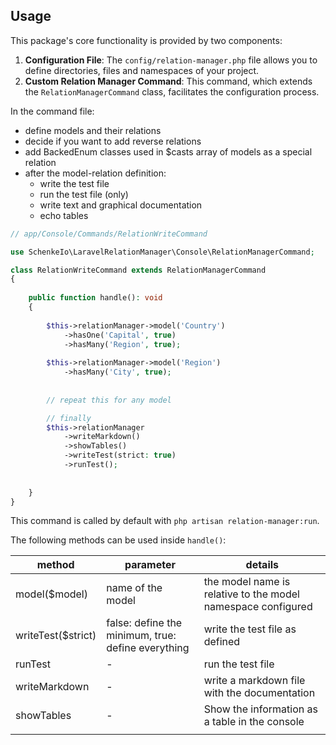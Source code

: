 
## Usage

This package's core functionality is provided by two components:
1) **Configuration File**: The `config/relation-manager.php` file allows you to define directories, files and namespaces of your project.
2) **Custom Relation Manager Command**: This command, which extends the `RelationManagerCommand` class, facilitates the configuration process.

In the command file:
- define models and their relations
- decide if you want to add reverse relations
- add BackedEnum classes used in $casts array of models as a special relation
- after the model-relation definition:
    - write the test file
    - run the test file (only)
    - write text and graphical documentation
    - echo tables

```php
// app/Console/Commands/RelationWriteCommand

use SchenkeIo\LaravelRelationManager\Console\RelationManagerCommand;

class RelationWriteCommand extends RelationManagerCommand 
{
    
    public function handle(): void
    {       
        
        $this->relationManager->model('Country')
            ->hasOne('Capital', true)
            ->hasMany('Region', true);
            
        $this->relationManager->model('Region')
            ->hasMany('City', true);
            
                        
        // repeat this for any model    

        // finally 
        $this->relationManager
            ->writeMarkdown()
            ->showTables()
            ->writeTest(strict: true)
            ->runTest();
                   
        
    }    
}

```

This command is called by default with `php artisan relation-manager:run`.

The following methods can be used inside `handle()`:

| method             | parameter                                          | details                                                      |
|--------------------|----------------------------------------------------|--------------------------------------------------------------|
| model($model)      | name of the model                                  | the model name is relative to the model namespace configured |
| writeTest($strict) | false: define the minimum, true: define everything | write the test file as defined                               |
| runTest            | -                                                  | run the test file                                            |
| writeMarkdown      | -                                                  | write a markdown file with the documentation                 |
| showTables         | -                                                  | Show the information as a table in the console               |
|                    |                                                    |                                                              |

